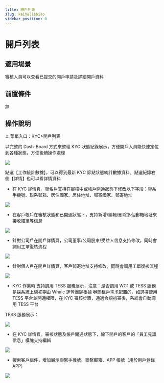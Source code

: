 ```yaml
---
title: 開戶列表
slug: kaihuliebiao
sidebar_position: 0
---
```



# 開戶列表

## 適用場景

審核人員可以查看已提交的開戶申請及詳細開戶資料

## 前置條件

無

## 操作說明

<div class="callout callout-bg-6 callout-border-6">
<p>⚓  菜單入口：KYC&gt;開戶列表 </p>
</div>

 以完整的 Dash-Board 方式來整理 KYC 狀態紀錄展示，方便開戶人員能快速定位到各種狀態，方便後續操作處理

<img src="/assets/WIBObV27coTUmYxKy3Nc1yV8nIg.png" src-width="3234" src-height="1608" align="center"/>

點選【工作統計數據】，可以得到最新 KYC 節點狀態統計數據資料，點選紀錄右側【詳情】也可以看詳情資料

- 在 KYC 詳情頁，聯名戶支持在審核中或帳戶開通狀態下修改以下字段：聯系手機號、聯系郵箱、居住國家、居住地址、郵寄國家、郵寄地址

<img src="/assets/JAcNbfPRRoLFa5xE1KocCdGbnhe.png" src-width="2398" src-height="1168" align="center"/>

- 在客戶帳戶在審核狀態和已開通狀態下，支持新增/編輯/刪除多個郵箱地址來接收結單等信息

<img src="/assets/OBmzbUmQRom4mYxhN8Ec9Dvgnke.png" src-width="3242" src-height="1586" align="center"/>

- 針對公司戶在開戶詳情頁，公司董事/公司股東/受益人信息支持修改，同時會調用工單復核流程

<img src="/assets/H8EjbmCf3op9r5xOFUucAwCynPh.png" src-width="3248" src-height="1622" align="center"/>

- 針對個人戶在開戶詳情頁，客戶郵寄地址支持修改，同時會調用工單復核流程

<img src="/assets/NlZubTKy2o9DDwxCvLZckGJEnec.png" src-width="3252" src-height="1600" align="center"/>

-  KYC 作業時 支持調用 TESS 服務展示，注意：是否調用 WC1 或 TESS 服務 是採系統上線初期由 Whale 運營團隊根據 劵商租戶需求配置的，如選擇使用 TESS 平台並開通權限，在 KYC 審核步驟，通過合規初審後，系統會自動調用 TESS 平台

TESS 服務展示：

<img src="/assets/FObEbZ5AWoNBDSxFV3McwEhtnTc.png" src-width="3240" src-height="1608" align="center"/>

- 在 KYC 詳情頁，審核狀態及帳戶開通狀態下，線下開戶的客戶的「員工見證信息」模塊支持編輯

<img src="/assets/KkKObl0mHoOfcaxReKecCXrbnif.png" src-width="3244" src-height="1600" align="center"/>

- 搜索客戶組件，增加展示聯繫手機號、聯繫郵箱、APP 帳號（用於用戶登錄 APP）

<img src="/assets/NgetbsaQQoQDgbxzgFfcsAf1nlc.png" src-width="1112" src-height="802"/>

